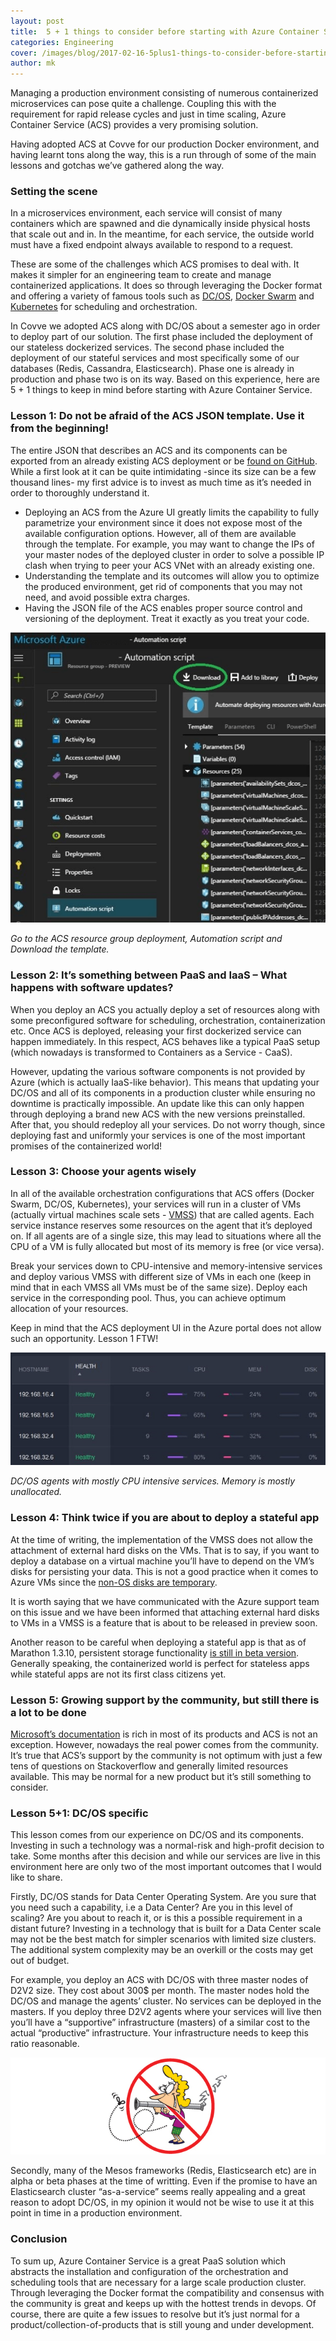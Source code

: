 ```yaml
---
layout: post
title:  5 + 1 things to consider before starting with Azure Container Service
categories: Engineering
cover: /images/blog/2017-02-16-5plus1-things-to-consider-before-starting-with-acs/cover.png
author: mk
---
```

Managing a production environment consisting of numerous containerized microservices can pose quite a challenge. Coupling this with the requirement for rapid release cycles and just in time scaling, Azure Container Service (ACS) provides a very promising solution.

Having adopted ACS at Covve for our production Docker environment, and having learnt tons along the way, this is a run through of some of the main lessons and gotchas we’ve gathered along the way.
<!--more-->

### Setting the scene

In a microservices environment, each service will consist of many containers which are spawned and die dynamically inside physical hosts that scale out and in. In the meantime, for each service, the outside world must have a fixed endpoint always available to respond to a request. 

These are some of the challenges which ACS promises to deal with. It makes it simpler for an engineering team to create and manage containerized applications. It does so through leveraging the Docker format and offering a variety of famous tools such as [DC/OS][DC/OS], [Docker Swarm][Docker Swarm] and [Kubernetes][Kubernetes] for scheduling and orchestration.  

In Covve we adopted ACS along with DC/OS about a semester ago in order to deploy part of our solution. The first phase included the deployment of our stateless dockerized services. The second phase included the deployment of our stateful services and most specifically some of our databases (Redis, Cassandra, Elasticsearch).  Phase one is already in production and phase two is on its way. Based on this experience, here are 5 + 1 things to keep in mind before starting with Azure Container Service.


### Lesson 1: Do not be afraid of the ACS JSON template. Use it from the beginning!

The entire JSON that describes an ACS and its components can be exported from an already existing ACS deployment or be [found on GitHub][found on GitHub]. While a first look at it can be quite intimidating -since its size can be a few thousand lines- my first advice is to invest as much time as it’s needed in order to thoroughly understand it. 

- Deploying an ACS from the Azure UI greatly limits the capability to fully parametrize your environment since it does not expose most of the available configuration options. However, all of them are available through the template. For example, you may want to change the IPs of your master nodes of the deployed cluster in order to solve a possible IP clash when trying to peer your ACS VNet with an already existing one.
- Understanding the template and its outcomes will allow you to optimize the produced environment, get rid of components that you may not need, and avoid possible extra charges.
- Having the JSON file of the ACS enables proper source control and versioning of the deployment. Treat it exactly as you treat your code.

![ACS template](/images/blog/2017-02-16-5plus1-things-to-consider-before-starting-with-acs/template.png)

*Go to the ACS resource group deployment, Automation script and Download the template.*


### Lesson 2: It’s something between PaaS and IaaS – What happens with software updates?

When you deploy an ACS you actually deploy a set of resources along with some preconfigured software for scheduling, orchestration, containerization etc. Once ACS is deployed, releasing your first dockerized service can happen immediately. In this respect, ACS behaves like a typical PaaS setup (which nowadays is transformed to Containers as a Service - CaaS). 

However, updating the various software components is not provided by Azure (which is actually IaaS-like behavior). This means that updating your DC/OS and all of its components in a production cluster while ensuring no downtime is practically impossible. An update like this can only happen through deploying a brand new ACS with the new versions preinstalled. After that, you should redeploy all your services. Do not worry though, since deploying fast and uniformly your services is one of the most important promises of the containerized world!


### Lesson 3: Choose your agents wisely

In all of the available orchestration configurations that ACS offers (Docker Swarm, DC/OS, Kubernetes), your services will run in a cluster of VMs (actually virtual machines scale sets - [VMSS][VMSS]) that are called agents. Each service instance reserves some resources on the agent that it’s deployed on. If all agents are of a single size, this may lead to situations where all the CPU of a VM is fully allocated but most of its memory is free (or vice versa). 

Break your services down to CPU-intensive and memory-intensive services and deploy various VMSS with different size of VMs in each one (keep in mind that in each VMSS all VMs must be of the same size). Deploy each service in the corresponding pool. Thus, you can achieve optimum allocation of your resources. 

Keep in mind that the ACS deployment UI in the Azure portal does not allow such an opportunity. Lesson 1 FTW! 

![agents](/images/blog/2017-02-16-5plus1-things-to-consider-before-starting-with-acs/agents.png)

*DC/OS agents with mostly CPU intensive services. Memory is mostly unallocated.*


### Lesson 4: Think twice if you are about to deploy a stateful app

At the time of writing, the implementation of the VMSS does not allow the attachment of external hard disks on the VMs. That is to say, if you want to deploy a database on a virtual machine you’ll have to depend on the VM’s disks for persisting your data. This is not a good practice when it comes to Azure VMs since the [non-OS disks are temporary][non-OS disks are temporary].

It is worth saying that we have communicated with the Azure support team on this issue and we have been informed that attaching external hard disks to VMs in a VMSS is a feature that is about to be released in preview soon.

Another reason to be careful when deploying a stateful app is that as of Marathon 1.3.10, persistent storage functionality [is still in beta version][is still in beta version]. Generally speaking, the containerized world is perfect for stateless apps while stateful apps are not its first class citizens yet.


### Lesson 5: Growing support by the community, but still there is a lot to be done

[Microsoft’s documentation][Microsoft’s documentation] is rich in most of its products and ACS is not an exception. However, nowadays the real power comes from the community. It’s true that ACS’s support by the community is not optimum with just a few tens of questions on Stackoverflow and generally limited resources available. This may be normal for a new product but it’s still something to consider.


### Lesson 5+1: DC/OS specific

This lesson comes from our experience on DC/OS and its components. Investing in such a technology was a normal-risk and high-profit decision to take. Some months after this decision and while our services are live in this environment here are only two of the most important outcomes that I would like to share.

Firstly, DC/OS stands for Data Center Operating System. Are you sure that you need such a capability, i.e a Data Center? Are you in this level of scaling? Are you about to reach it, or is this a possible requirement in a distant future? Investing in a technology that is built for a Data Center scale may not be the best match for simpler scenarios with limited size clusters. The additional system complexity may be an overkill or the costs may get out of budget. 

For example, you deploy an ACS with DC/OS with three master nodes of D2V2 size. They cost about 300$ per month. The master nodes hold the DC/OS and manage the agents’ cluster. No services can be deployed in the masters. If you deploy three D2V2 agents where your services will live then you’ll have a “supportive” infrastructure (masters) of a similar cost to the actual “productive” infrastructure. Your infrastructure needs to keep this ratio reasonable.

![Are you running a DC](/images/blog/2017-02-16-5plus1-things-to-consider-before-starting-with-acs/datacentre.png)

Secondly, many of the Mesos frameworks (Redis, Elasticsearch etc) are in alpha or beta phases at the time of writting. Even if the promise to have an Elasticsearch cluster “as-a-service” seems really appealing and a great reason to adopt DC/OS, in my opinion it would not be wise to use it at this point in time in a production environment.

### Conclusion

To sum up, Azure Container Service is a great PaaS solution which abstracts the installation and configuration of the orchestration and scheduling tools that are necessary for a large scale production cluster. Through leveraging the Docker format the compatibility and consensus with the community is great and keeps up with the hottest trends in devops. Of course, there are quite a few issues to resolve but it’s just normal for a product/collection-of-products that is still young and under development. 

[found on GitHub]: https://github.com/Azure/azure-quickstart-templates
[VMSS]: https://docs.microsoft.com/en-us/azure/virtual-machine-scale-sets/virtual-machine-scale-sets-overview
[Microsoft’s documentation]: https://docs.microsoft.com/en-us/azure/container-service/
[is still in beta version]: https://mesosphere.github.io/marathon/docs/persistent-volumes.html
[non-OS disks are temporary]: https://docs.microsoft.com/en-us/azure/virtual-machines/virtual-machines-linux-about-disks-vhds
[DC/OS]: https://dcos.io
[Docker Swarm]: https://www.docker.com/products/docker-swarm
[Kubernetes]: https://kubernetes.io